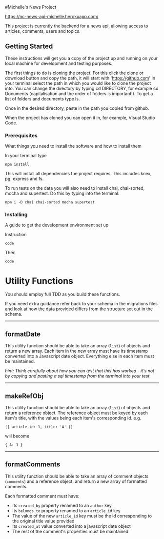#Michelle's News Project

https://nc-news-api-michelle.herokuapp.com/

This project is currently the backend for a news api, allowing access to articles, comments, users and topics.

## Getting Started

These instructions will get you a copy of the project up and running on your local machine for development and testing purposes.

The first things to do is cloning the project. For this click the clone or download button and copy the path, it will start with 'https://github.com'
In your terminal select the path in which you would like to clone the project into. You can change the directory by typing cd DIRECTORY, for example cd Documents (capitalisation and the order of folders is important!). To get a list of folders and documents type ls.

Once in the desired directory, paste in the path you copied from github.

When the project has cloned you can open it in, for example, Visual Studio Code.

### Prerequisites

What things you need to install the software and how to install them

In your terminal type

```
npm install
```

This will install all dependencies the project requires. This includes knex, pg, express and fs.

To run tests on the data you will also need to install chai, chai-sorted, mocha and supertest. Do this by typing into the terminal:

```
npm i -D chai chai-sorted mocha supertest
```

### Installing

A guide to get the development environment set up

Instruction

```
code
```

Then

```
code
```

# Utility Functions

You should employ full TDD as you build these functions.

If you need extra guidance refer back to your schema in the migrations files and look at how the data provided differs from the structure set out in the schema.

---

## formatDate

This utility function should be able to take an array (`list`) of objects and return a new array. Each item in the new array must have its timestamp converted into a Javascript date object. Everything else in each item must be maintained.

_hint: Think carefully about how you can test that this has worked - it's not by copying and pasting a sql timestamp from the terminal into your test_

---

## makeRefObj

This utility function should be able to take an array (`list`) of objects and return a reference object. The reference object must be keyed by each item's title, with the values being each item's corresponding id. e.g.

`[{ article_id: 1, title: 'A' }]`

will become

`{ A: 1 }`

---

## formatComments

This utility function should be able to take an array of comment objects (`comments`) and a reference object, and return a new array of formatted comments.

Each formatted comment must have:

- Its `created_by` property renamed to an `author` key
- Its `belongs_to` property renamed to an `article_id` key
- The value of the new `article_id` key must be the id corresponding to the original title value provided
- Its `created_at` value converted into a javascript date object
- The rest of the comment's properties must be maintained
